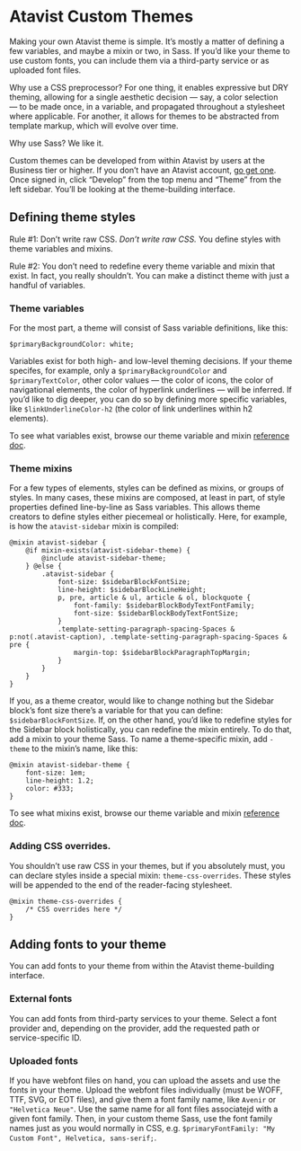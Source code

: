 # Atavist Custom Themes

Making your own Atavist theme is simple. It’s mostly a matter of defining a few variables, and maybe a mixin or two, in Sass. If you’d like your theme to use custom fonts, you can include them via a third-party service or as uploaded font files. 

Why use a CSS preprocessor? For one thing, it enables expressive but DRY theming, allowing for a single aesthetic decision — say, a color selection — to be made once, in a variable, and propagated throughout a stylesheet where applicable. For another, it allows for themes to be abstracted from template markup, which will evolve over time.

Why use Sass? We like it.

Custom themes can be developed from within Atavist by users at the Business tier or higher. If you don’t have an Atavist account, [go get one](https://atavist.com/signup). Once signed in, click “Develop” from the top menu and “Theme” from the left sidebar. You’ll be looking at the theme-building interface.


## Defining theme styles

Rule #1: Don’t write raw CSS. *Don’t write raw CSS.* You define styles with theme variables and mixins. 

Rule #2: You don’t need to redefine every theme variable and mixin that exist. In fact, you really shouldn’t. You can make a distinct theme with just a handful of variables. 


### Theme variables

For the most part, a theme will consist of Sass variable definitions, like this: 

```
$primaryBackgroundColor: white;
``` 

Variables exist for both high- and low-level theming decisions. If your theme specifes, for example, only a `$primaryBackgroundColor` and `$primaryTextColor`, other color values — the color of icons, the color of navigational elements, the color of hyperlink underlines — will be inferred. If you’d like to dig deeper, you can do so by defining more specific variables, like `$linkUnderlineColor-h2` (the color of link underlines within h2 elements). 

To see what variables exist, browse our theme variable and mixin [reference doc](http://atavist.github.io/atavist-themes/). 


### Theme mixins

For a few types of elements, styles can be defined as mixins, or groups of styles. In many cases, these mixins are composed, at least in part, of style properties defined line-by-line as Sass variables. This allows theme creators to define styles either piecemeal or holistically. Here, for example, is how the `atavist-sidebar` mixin is compiled:

	@mixin atavist-sidebar {
	    @if mixin-exists(atavist-sidebar-theme) {
	    	@include atavist-sidebar-theme;
	    } @else {
			.atavist-sidebar {
				font-size: $sidebarBlockFontSize;
				line-height: $sidebarBlockLineHeight;
				p, pre, article & ul, article & ol, blockquote {
					font-family: $sidebarBlockBodyTextFontFamily;
					font-size: $sidebarBlockBodyTextFontSize;				
				}
				.template-setting-paragraph-spacing-Spaces & p:not(.atavist-caption), .template-setting-paragraph-spacing-Spaces & pre {
					margin-top: $sidebarBlockParagraphTopMargin;
				}			
			}
		}
	}

If you, as a theme creator, would like to change nothing but the Sidebar block’s font size there’s a variable for that you can define: `$sidebarBlockFontSize`. If, on the other hand, you’d like to redefine styles for the Sidebar block holistically, you can redefine the mixin entirely. To do that, add a mixin to your theme Sass. To name a theme-specific mixin, add `-theme` to the mixin’s name, like this: 

	@mixin atavist-sidebar-theme {
		font-size: 1em;
		line-height: 1.2;
		color: #333;
	}

To see what mixins exist, browse our theme variable and mixin [reference doc](http://atavist.github.io/atavist-themes/). 


### Adding CSS overrides. 

You shouldn’t use raw CSS in your themes, but if you absolutely must, you can declare styles inside a special mixin: `theme-css-overrides`. These styles will be appended to the end of the reader-facing stylesheet. 

	@mixin theme-css-overrides {	
		/* CSS overrides here */
	}

## Adding fonts to your theme

You can add fonts to your theme from within the Atavist theme-building interface. 

### External fonts

You can add fonts from third-party services to your theme. Select a font provider and, depending on the provider, add the requested path or service-specific ID.

### Uploaded fonts

If you have webfont files on hand, you can upload the assets and use the fonts in your theme. Upload the webfont files individually (must be WOFF, TTF, SVG, or EOT files), and give them a font family name, like `Avenir` or `"Helvetica Neue"`. Use the same name for all font files associatejd with a given font family. Then, in your custom theme Sass, use the font family names just as you would normally in CSS, e.g. `$primaryFontFamily: "My Custom Font", Helvetica, sans-serif;`.
